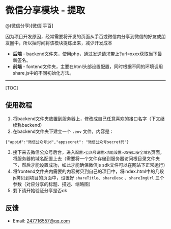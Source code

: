 
# 微信分享模块 - 提取

@(微信分享)[微信|手百]

因为项目开发原因，经常需要将开发的页面从手百或微信内分享到微信的好友或朋友圈中，所以抽时间将该模块提炼出来，减少开发成本
- **后端** - backend文件夹，使用php，通过发送请求带上?url=xxxx获取当下最新签名。
- **前端** - fontend文件夹，主要在html头部设置配置，同时根据不同的环境调用share.js中的不同初始化方法。

----------

[TOC]

## 使用教程

1. 将backend文件夹放置到服务器上，修改成自己任意喜欢的接口名字（下文继续称backend）
2. 在backend文件夹下建立一个 `.env` 文件，内容是：
```
{"appid":"微信公众号id","appsecret": "微信公众号secret码"}
```
3. 接下来去微信公众号后台，进入`配置>公众号设置>功能设置>JS接口安全域名`页面，将服务器的域名配置上去（需要将一个文件存储到服务器访问根目录文件夹下，然后才能设置成功，如此才能确保微信js sdk文件可以在网站下正常运行）
4. 将frontend文件夹内需要的内容拷贝到自己的项目中，将index.html中的几段js拷贝到项目的页面中，设置好 `shareTitle`、`shareDesc` 、`shareImgUrl` 三个参数（对应分享的标题、描述、缩略图）
5. 剩下请开始验证分享是否ok


## 反馈
- Email: <247716557@qq.com>